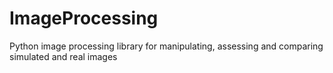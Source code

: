 # ImageProcessing
Python image processing library for manipulating, assessing and comparing simulated and real images
